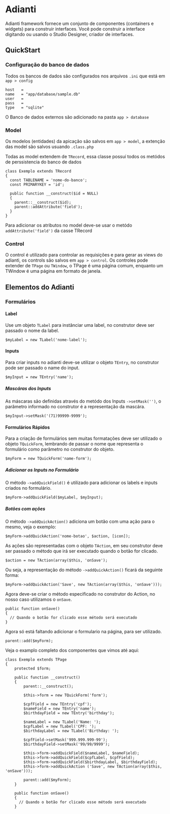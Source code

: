 # Adianti

Adianti framework fornece um conjunto de componentes (containers e widgets) para construir interfaces. Você pode construir a interface digitando ou usando o Studio Designer, criador de interfaces.

## QuickStart

### Configuração do banco de dados

Todos os bancos de dados são configurados nos arquivos `.ini` que está em `app > config`

```
host   =  
name   = "app/database/sample.db" 
user   =  
pass   = 
type   = "sqlite"
```

O Banco de dados externos são adicionado na pasta `app > database`

### Model

Os modelos (entidades) da apicação são salvos em `app > model`, a extenção das model são salvos usuando `.class.php`

Todas as model extendem de `TRecord`, essa classe possuí todos os metódos de perssistencia do banco de dados

```
class Exemplo extends TRecord
{
  const TABLENAME = 'nome-do-banco';
  const PRIMARYKEY = 'id';
  
  public function __construct($id = NULL)
  {
    parent::__construct($id);
    parent::addAttribute('field');
  }
}
```
Para adicionar os atributos no model deve-se usar o metódo `addAttribute('field')` da casse TRecord

### Control

O control é utilizado para controlar as requisições e para gerar as views do adianti, os controls são salvos em `app > control`. Os controles pode extender de `TPage` ou `TWindow`, o TPage é uma página comum, enquanto um TWindow é uma página em formato de janela.

## Elementos do Adianti

### Formulários

#### Label

Use um objeto `TLabel` para instânciar uma label, no construtor deve ser passado o nome da label.

```
$myLabel = new TLabel('nome-label');
```

#### Inputs

Para criar inputs no adianti deve-se utilizar o objeto `TEntry`, no construtor pode ser passado o name do input.

```
$myInput = new TEntry('name');
```

##### Mascáras dos Inputs

As máscaras são definidas através do metódo dos Inputs `->setMask('')`, o parâmetro informado no construtor é a representação da mascára.

```
$myInput->setMask('(71)99999-9999');
```

#### Formulários Rápidos

Para a criação de formulários sem muitas formatações deve ser utilizado o objeto `TQuickForm`, lembrando de passar o nome que representa o formulário como parâmetro no construtor do objeto.

```
$myForm = new TQuickForm('name-form');
```
##### Adicionar os Inputs no Formulário

O método `->addQuickField()` é utilizado para adicionar os labels e inputs criados no formulário.

```
$myForm->addQuickField($myLabel, $myInput);
```

##### Botões com ações 

O método `->addQuickAction()` adiciona um botão com uma ação para o mesmo, veja o exemplo:

```
$myForm->addQuickAction('nome-botao', $action, [icon]);

```

As ações são representadas com o objeto `TAction`, em seu construtor deve ser passado o método que irá ser executado quando o botão for clicado.

```
$action = new TAction(array($this, 'onSave');
```

Ou seja, a representação do método `->addQuickAction()` ficará da seguinte forma:

```
$myForm->addQuickAction('Save', new TAction(array($this, 'onSave')));
```

Agora deve-se criar o método especificado no construtor do Action, no nosso caso utilizamos o `onSave`.

```
public function onSave()
{
  // Quando o botão for clicado esse método será executado
}
```

Agora só está faltando adicionar o formulario na página, para ser utilizado.

```
parent::add($myForm);
```

Veja o examplo completo dos componentes que vimos até aqui:

```
class Exemplo extends TPage
{
    protected $form;

    public function __construct()
    {
        parent::__construct();

        $this->form = new TQuickForm('form');

        $cpfField = new TEntry('cpf');
        $nameField = new TEntry('name');
        $birthdayField = new TEntry('birthday');

        $nameLabel = new TLabel('Name: ');
        $cpfLabel = new TLabel('CPF: ');
        $birthdayLabel = new TLabel('Birthday: ');

        $cpfField->setMask('999.999.999-99');
        $birthdayField->setMask('99/99/9999');

        $this->form->addQuickField($nameLabel, $nameField);
        $this->form->addQuickField($cpfLabel, $cpfField);
        $this->form->addQuickField($birthdayLabel, $birthdayField);
        $this->form->addQuickAction ('Save', new TAction(array($this, 'onSave')));
        
        parent::add($myForm);
    }
    
    public function onSave()
    {
      // Quando o botão for clicado esse método será executado
    }
```
